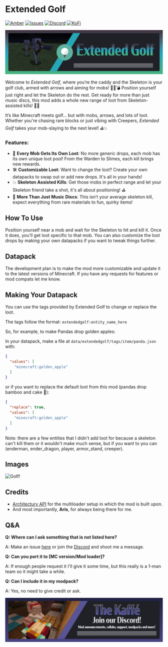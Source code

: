 # Extended Golf

[![Amber](https://img.shields.io/badge/Amber-iamkaf?style=for-the-badge&label=Requires&color=%23ebb134)](https://modrinth.com/mod/amber) [![Issues](https://img.shields.io/github/issues/iamkaf/mod-issues?style=for-the-badge&color=%23eee)](https://github.com/iamkaf/mod-issues) [![Discord](https://img.shields.io/discord/1207469438719492176?style=for-the-badge&logo=discord&label=DISCORD&color=%235865F2)](https://discord.gg/HV5WgTksaB) [![KoFi](https://img.shields.io/badge/KoFi-iamkaf?style=for-the-badge&logo=kofi&logoColor=%2330d1e3&label=Support%20Me&color=%2330d1e3)](https://ko-fi.com/iamkaffe)

![Extended Golf](https://raw.githubusercontent.com/iamkaf/modresources/refs/heads/main/pages/extendedgolf/banner.png)

Welcome to *Extended Golf*, where you’re the caddy and the Skeleton is your golf club, armed with arrows and aiming for mobs! 🏌️‍♂️💣 Position yourself just right and let the Skeleton do the rest. Get ready for more than just music discs, this mod adds a whole new range of loot from Skeleton-assisted kills! 💎🎁

It’s like Minecraft meets golf... but with mobs, arrows, and lots of loot. Whether you're chasing rare blocks or just vibing with Creepers, *Extended Golf* takes your mob-slaying to the next level! ⛳💥


### Features:
- 🎯 **Every Mob Gets Its Own Loot**: No more generic drops, each mob has its own unique loot pool! From the Warden to Slimes, each kill brings new rewards.  
- 🛠️ **Customizable Loot**: Want to change the loot? Create your own datapacks to swap out or add new drops. It's all in your hands!  
- 💥 **Skeleton Assisted Kills**: Get those mobs in perfect range and let your Skeleton friend take a shot, it's all about positioning! ⛳️  
- 🔄 **More Than Just Music Discs**: This isn’t your average skeleton kill, expect everything from rare materials to fun, quirky items!

## How To Use

Position yourself near a mob and wait for the Skeleton to hit and kill it. Once it does, you'll get loot specific to that mob. You can also customize the loot drops by making your own datapacks if you want to tweak things further.

## Datapack

The development plan is to make the mod more customizable and update it to the latest versions of Minecraft. If you have any requests for features or mod compats let me know.

## Making Your Datapack

You can use the tags provided by Extended Golf to change or replace the loot.

The tags follow the format: `extendedgolf:entity_name_here`

So, for example, to make Pandas drop golden apples:

In your datapack, make a file at `data/extendedgolf/tags/item/panda.json` with:

```json
{
  "values": [
    "minecraft:golden_apple"
  ]
}
```
or if you want to replace the default loot from this mod (pandas drop bamboo and cake 🍰):

```json
{
  "replace": true,
  "values": [
    "minecraft:golden_apple"
  ]
}
```

Note: there are a few entities that I didn't add loot for because a skeleton can't kill them or it wouldn't make much sense, but if you want to you can (enderman, ender_dragon, player, armor_stand, creeper).



## Images

![Golf!](https://media1.tenor.com/m/7ec6n3tTxg0AAAAd/aoi-amawashi-aoi.gif)

## Credits

- [Architectury API](https://modrinth.com/mod/architectury-api) for the multiloader setup in which the mod is built upon.
- And most importantly, **Aris**, for always being there for me.

## Q&A

**Q: Where can I ask something that is not listed here?**

A: Make an issue [here](https://github.com/iamkaf/mod-issues) or join the [Discord](https://discord.gg/HV5WgTksaB) and shoot me a message.


**Q: Can you port it to [MC version/Mod loader]?**

A: If enough people request it I'll give it some time, but this really is a 1-man team so it might take a while.


**Q: Can I include it in my modpack?**

A: Yes, no need to give credit or ask.

[![Join our Discord](https://raw.githubusercontent.com/iamkaf/modresources/refs/heads/main/pages/common/discord.png)](https://discord.gg/HV5WgTksaB)


